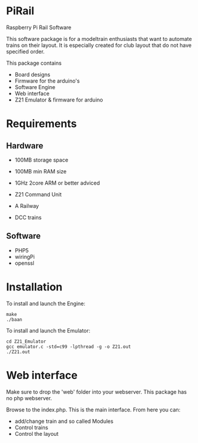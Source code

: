 # PiRail
Raspberry Pi Rail Software

This software package is for a modeltrain enthusiasts that want to automate trains on their layout.
It is especially created for club layout that do not have specified order.

This package contains
- Board designs
- Firmware for the arduino's
- Software Engine
- Web interface
- Z21 Emulator & firmware for arduino

# Requirements

## Hardware

- 100MB storage space
- 100MB min RAM size
- 1GHz 2core ARM or better adviced

- Z21 Command Unit
- A Railway
- DCC trains

## Software

- PHP5
- wiringPi
- openssl

# Installation

To install and launch the Engine:
```
make
./baan
```

To install and launch the Emulator:
```
cd Z21_Emulator
gcc emulator.c -std=c99 -lpthread -g -o Z21.out
./Z21.out
```

# Web interface

Make sure to drop the 'web' folder into your webserver. This package has no php webserver.

Browse to the index.php. This is the main interface.
From here you can:
- add/change train and so called Modules
- Control trains
- Control the layout
